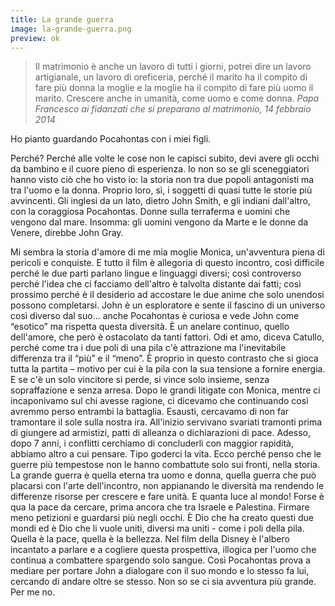 ```yaml
---
title: La grande guerra
image: la-grande-guerra.png
preview: ok
---
```


>Il matrimonio è anche un lavoro di tutti i giorni, potrei dire un lavoro artigianale, un lavoro di oreficeria, perché il marito ha il compito di fare più donna la moglie e la moglie ha il compito di fare più uomo il marito. Crescere anche in umanità, come uomo e come donna.
<cite>Papa Francesco ai fidanzati che si preparano al matrimonio, 14 febbraio 2014</cite> 

Ho pianto guardando Pocahontas con i miei figli.

Perché? Perché alle volte le cose non le capisci subito, devi avere gli occhi da bambino e il cuore pieno di esperienza. Io non so se gli sceneggiatori hanno visto ciò che ho visto io: la storia non tra due popoli antagonisti ma tra l'uomo e la donna. Proprio loro, sì, i soggetti di quasi tutte le storie più avvincenti. Gli inglesi da un lato, dietro John Smith, e gli indiani dall'altro, con la coraggiosa Pocahontas. Donne sulla terraferma e uomini che vengono dal mare. Insomma: gli uomini vengono da Marte e le donne da Venere, direbbe John Gray. 

Mi sembra la storia d'amore di me mia moglie Monica, un'avventura piena di pericoli e conquiste. E tutto il film è allegoria di questo incontro, così difficile perché le due parti parlano lingue e linguaggi diversi; così controverso perché l'idea che ci facciamo dell'altro è talvolta distante dai fatti; così prossimo perché è il desiderio ad accostare le due anime che solo unendosi possono completarsi. 
John è un esploratore e sente il fascino di un universo così diverso dal suo... anche Pocahontas è curiosa e vede John come “esotico” ma rispetta questa diversità. È un anelare continuo, quello dell'amore, che però è ostacolato da tanti fattori. Odi et amo, diceva Catullo, perché come tra i due poli di una pila c'è attrazione ma l'inevitabile differenza tra il “più” e il “meno”. È proprio in questo contrasto che si gioca tutta la partita – motivo per cui è la pila con la sua tensione a fornire energia. E se c'è un solo vincitore si perde, si vince solo insieme, senza sopraffazione e senza arresa. Dopo le grandi litigate con Monica, mentre ci incaponivamo sul chi avesse ragione, ci dicevamo che continuando così avremmo perso entrambi la battaglia. Esausti, cercavamo di non far tramontare il sole sulla nostra ira. All'inizio servivano svariati tramonti prima di giungere ad armistizi, patti di alleanza o dichiarazioni di pace. Adesso, dopo 7 anni, i conflitti cerchiamo di concluderli con maggior rapidità, abbiamo altro a cui pensare. Tipo goderci la vita.
Ecco perché penso che le guerre più tempestose non le hanno combattute solo sui fronti, nella storia.
La grande guerra è quella eterna tra uomo e donna, quella guerra che può placarsi con l'arte dell'incontro, non appianando le diversità ma rendendo le differenze risorse per crescere e fare unità. E quanta luce al mondo! Forse è qua la pace da cercare, prima ancora che tra Israele e Palestina. Firmare meno petizioni e guardarsi più negli occhi. È Dio che ha creato questi due mondi ed è Dio che li vuole uniti, diversi ma uniti - come i poli della pila. Quella è la pace, quella è la bellezza. Nel film della Disney è l'albero incantato a parlare e a cogliere questa prospettiva, illogica per l'uomo che continua a combattere spargendo solo sangue.
Così Pocahontas prova a mediare per portare John a dialogare con il suo mondo e lo stesso fa lui, cercando di andare oltre se stesso. 
Non so se ci sia avventura più grande. Per me no.





